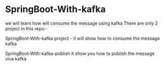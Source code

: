 # SpringBoot-With-kafka
we will learn how will consume the message using kafka
There are only 2 project in this repo:-





SpringBoot-With-kafka project - it will show how to consume the message kafka









SpringBoot-With-kafka-publish it show you how to publish the message viva kafka
